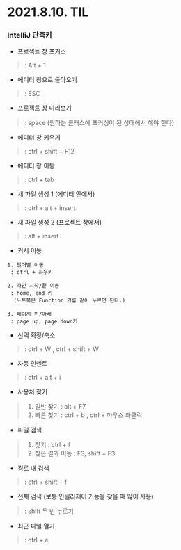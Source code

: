 # 2021.8.10. TIL 

### IntelliJ 단축키

- 프로젝트 창 포커스 
>: Alt + 1

- 에디터 창으로 돌아오기 
>: ESC

- 프로젝트 창 미리보기 
>: space (원하는 클래스에 포커싱이 된 상태에서 해야 한다)

- 에디터 창 키우기
>: ctrl + shift + F12

- 에디터 창 이동
>: ctrl + tab

- 새 파일 생성 1 (에디터 안에서)
>: ctrl + alt + insert

- 새 파일 생성 2 (프로젝트 창에서)
>: alt + insert

- 커서 이동
```
1. 단어별 이동 
 : ctrl + 좌우키
 
2. 라인 시작/끝 이동 
 : home, end 키
  (노트북은 Function 키를 같이 누르면 된다.)
  
3. 페이지 위/아래  
 : page up, page down키
```

- 선택 확장/축소 
>: ctrl + W , ctrl + shift + W

- 자동 인덴트 
>: ctrl + alt + i

- 사용처 찾기 
>1. 일반 찾기 : alt + F7
>2. 빠른 찾기 : ctrl + b , ctrl + 마우스 좌클릭

-  파일 검색
>1. 찾기 : ctrl + f
>2. 찾은 결과 이동 : F3, shift + F3


- 경로 내 검색 
>: ctrl + shift + f

- 전체 검색 (보통 인텔리제이 기능을 찾을 때 많이 사용)
>: shift 두 번 누르기

- 최근 파일 열기 
>: ctrl + e
